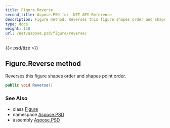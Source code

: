 ```yaml
---
title: Figure.Reverse
second_title: Aspose.PSD for .NET API Reference
description: Figure method. Reverses this figure shapes order and shapes point order
type: docs
weight: 110
url: /net/aspose.psd/figure/reverse/
---
```

{{< psd/tize >}}
## Figure.Reverse method

Reverses this figure shapes order and shapes point order.

```csharp
public void Reverse()
```

### See Also

* class [Figure](../)
* namespace [Aspose.PSD](../../../aspose.psd/)
* assembly [Aspose.PSD](../../../)


